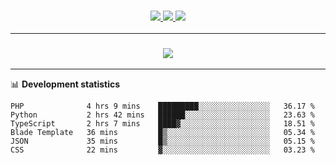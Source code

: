 <h3 align="center">
  <a href="https://github.com/hwalker928">
      <img src="https://img.shields.io/github/followers/hwalker928?label=Followers&style=for-the-badge&color=lightblue">
  </a>
  <a href="https://harryw.link/discord" alt="Discord">
      <img src="https://img.shields.io/discord/738451951758606336?label=discord&style=for-the-badge&color=lightblue"/>
  </a>
  <a href="https://harryw.link/sparked" alt="Sparked Host">
      <img src="https://img.shields.io/static/v1?label=Sponsor&message=Sparked%20Host&color=yellow&style=for-the-badge"/>
  </a>
</h3>

<hr>


<h3 align="center">
  <a href="https://github.com/hwalker928">
      <img src="https://github-profile-trophy.vercel.app/?username=hwalker928&no-bg=true&no-frame=true">
  </a>
</h3>


<hr>

📊 **Development statistics**

<!--START_SECTION:waka-->

```text
PHP              4 hrs 9 mins    █████████░░░░░░░░░░░░░░░░   36.17 %
Python           2 hrs 42 mins   ██████░░░░░░░░░░░░░░░░░░░   23.63 %
TypeScript       2 hrs 7 mins    ████▓░░░░░░░░░░░░░░░░░░░░   18.51 %
Blade Template   36 mins         █▒░░░░░░░░░░░░░░░░░░░░░░░   05.34 %
JSON             35 mins         █▒░░░░░░░░░░░░░░░░░░░░░░░   05.15 %
CSS              22 mins         ▓░░░░░░░░░░░░░░░░░░░░░░░░   03.23 %
```

<!--END_SECTION:waka-->
